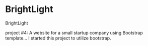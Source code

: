 # BrightLight
BrightLight

project #4: A website for a small startup company using Bootstrap template... I started this project to utilize  bootstrap.

